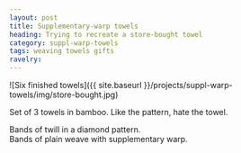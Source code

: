 ```yaml
---
layout: post
title: Supplementary-warp towels
heading: Trying to recreate a store-bought towel
category: suppl-warp-towels
tags: weaving towels gifts
ravelry:
---
```

![Six finished towels]({{ site.baseurl }}/projects/suppl-warp-towels/img/store-bought.jpg)

Set of 3 towels in bamboo. Like the pattern, hate the towel.

Bands of twill in a diamond pattern.  
Bands of plain weave with supplementary warp.